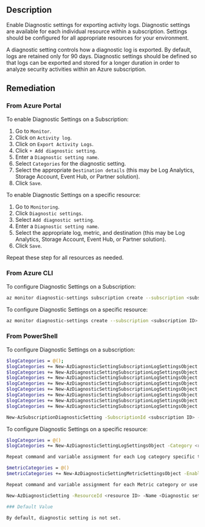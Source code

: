 ## Description

Enable Diagnostic settings for exporting activity logs.
Diagnostic settings are available for each individual resource within a subscription. Settings should be configured for all appropriate resources for your environment.

A diagnostic setting controls how a diagnostic log is exported. By default, logs are retained only for 90 days. Diagnostic settings should be defined so that logs can be exported and stored for a longer duration in order to analyze security activities within an Azure subscription.

## Remediation

### From Azure Portal

To enable Diagnostic Settings on a Subscription:

1. Go to `Monitor`.
2. Click on `Activity log`.
3. Click on `Export Activity Logs`.
4. Click `+ Add diagnostic setting`.
5. Enter a `Diagnostic setting name`.
6. Select `Categories` for the diagnostic setting.
7. Select the appropriate `Destination details` (this may be Log Analytics, Storage Account, Event Hub, or Partner solution).
8. Click `Save`.

To enable Diagnostic Settings on a specific resource:

1. Go to `Monitoring`.
2. Click `Diagnostic settings`.
3. Select `Add diagnostic setting`.
4. Enter a `Diagnostic setting name`.
5. Select the appropriate log, metric, and destination (this may be Log Analytics, Storage Account, Event Hub, or Partner solution).
6. Click `Save`.

Repeat these step for all resources as needed.

### From Azure CLI

To configure Diagnostic Settings on a Subscription:

```bash
az monitor diagnostic-settings subscription create --subscription <subscription id> --name <diagnostic settings name> --location <location> <[--event-hub <event hub ID> --event-hub-auth-rule <event hub auth rule ID>] [--storage-account <storage account ID>] [--workspace <log analytics workspace ID>] --logs "<JSON encoded categories>" (e.g. [{category:Security,enabled:true},{category:Administrative,enabled:true},{category:Alert,enabled:true},{category:Policy,enabled:true}])
```

To configure Diagnostic Settings on a specific resource:

```bash
az monitor diagnostic-settings create --subscription <subscription ID> --resource <resource ID> --name <diagnostic settings name> <[--event-hub <event hub ID> --event-hub-rule <event hub auth rule ID>] [--storage-account <storage account ID>] [--workspace <log analytics workspace ID>] --logs <resource specific JSON encoded log settings> --metrics <metric settings (shorthand|json-file|yaml-file)>
```

### From PowerShell

To configure Diagnostic Settings on a subscription:

```bash
$logCategories = @();
$logCategories += New-AzDiagnosticSettingSubscriptionLogSettingsObject -Category Administrative -Enabled $true
$logCategories += New-AzDiagnosticSettingSubscriptionLogSettingsObject -Category Security -Enabled $true
$logCategories += New-AzDiagnosticSettingSubscriptionLogSettingsObject -Category ServiceHealth -Enabled $true
$logCategories += New-AzDiagnosticSettingSubscriptionLogSettingsObject -Category Alert -Enabled $true
$logCategories += New-AzDiagnosticSettingSubscriptionLogSettingsObject -Category Recommendation -Enabled $true
$logCategories += New-AzDiagnosticSettingSubscriptionLogSettingsObject -Category Policy -Enabled $true
$logCategories += New-AzDiagnosticSettingSubscriptionLogSettingsObject -Category Autoscale -Enabled $true
$logCategories += New-AzDiagnosticSettingSubscriptionLogSettingsObject -Category ResourceHealth -Enabled $true

New-AzSubscriptionDiagnosticSetting -SubscriptionId <subscription ID> -Name <Diagnostic settings name> <[-EventHubAuthorizationRule <event hub auth rule ID> -EventHubName <event hub name>] [-StorageAccountId <storage account ID>] [-WorkSpaceId <log analytics workspace ID>] [-MarketplacePartner ID <full ARM Marketplace resource ID>]> -Log $logCategories
```

To configure Diagnostic Settings on a specific resource:

```bash
$logCategories = @()
$logCategories += New-AzDiagnosticSettingLogSettingsObject -Category <resource specific log category> -Enabled $true

Repeat command and variable assignment for each Log category specific to the resource where this Diagnostic Setting will get configured.

$metricCategories = @()
$metricCategories += New-AzDiagnosticSettingMetricSettingsObject -Enabled $true [-Category <resource specific metric category | AllMetrics>] [-RetentionPolicyDay <Integer>] [-RetentionPolicyEnabled $true]

Repeat command and variable assignment for each Metric category or use the 'AllMetrics' category.

New-AzDiagnosticSetting -ResourceId <resource ID> -Name <Diagnostic settings name> -Log $logCategories -Metric $metricCategories [-EventHubAuthorizationRuleId <event hub auth rule ID> -EventHubName <event hub name>] [-StorageAccountId <storage account ID>] [-WorkspaceId <log analytics workspace ID>] [-MarketplacePartnerId <full ARM marketplace resource ID>]>

### Default Value

By default, diagnostic setting is not set.
